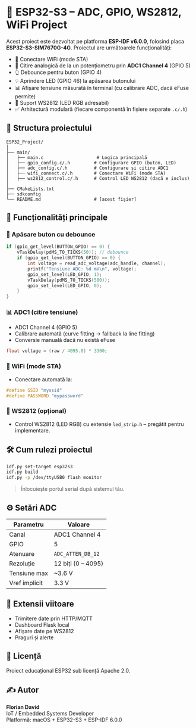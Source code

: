 # 📡 ESP32-S3 – ADC, GPIO, WS2812, WiFi Project

Acest proiect este dezvoltat pe platforma **ESP-IDF v6.0.0**, folosind placa **ESP32-S3-SIM7670G-4G**. Proiectul are următoarele funcționalități:

- 📶 Conectare WiFi (mode STA)
- 🔘 Citire analogică de la un potențiometru prin **ADC1 Channel 4** (GPIO 5)
- 👆 Debounce pentru buton (GPIO 4)
- 💡 Aprindere LED (GPIO 46) la apăsarea butonului
- 📊 Afișare tensiune măsurată în terminal (cu calibrare ADC, dacă eFuse permite)
- 🌈 Suport WS2812 (LED RGB adresabil)
- ✅ Arhitectură modulară (fiecare componentă în fișiere separate `.c/.h`)

## 🔧 Structura proiectului

```
ESP32_Project/
│
├── main/
│   ├── main.c                    # Logica principală
│   ├── gpio_config.c/.h         # Configurare GPIO (buton, LED)
│   ├── adc_config.c/.h          # Configurare și citire ADC1
│   ├── wifi_connect.c/.h        # Conectare WiFi (mode STA)
│   ├── ws2812_control.c/.h      # Control LED WS2812 (dacă e inclus)
│
├── CMakeLists.txt
├── sdkconfig
└── README.md                    # [acest fișier]
```

## 🚀 Funcționalități principale

### 🔘 Apăsare buton cu debounce

```c
if (gpio_get_level(BUTTON_GPIO) == 0) {
    vTaskDelay(pdMS_TO_TICKS(50)); // debounce
    if (gpio_get_level(BUTTON_GPIO) == 0) {
        int voltage = read_adc_voltage(adc_handle, channel);
        printf("Tensiune ADC: %d mV\n", voltage);
        gpio_set_level(LED_GPIO, 1);
        vTaskDelay(pdMS_TO_TICKS(500));
        gpio_set_level(LED_GPIO, 0);
    }
}
```

### 📊 ADC1 (citire tensiune)

- ADC1 Channel 4 (GPIO 5)
- Calibrare automată (curve fitting → fallback la line fitting)
- Conversie manuală dacă nu există eFuse

```c
float voltage = (raw / 4095.0) * 3300;
```

### 📶 WiFi (mode STA)

- Conectare automată la:

```c
#define SSID "myssid"
#define PASSWORD "mypassword"
```

### 🌈 WS2812 (opțional)

- Control WS2812 (LED RGB) cu extensie `led_strip.h` – pregătit pentru implementare.

## 🛠️ Cum rulezi proiectul

```bash
idf.py set-target esp32s3
idf.py build
idf.py -p /dev/ttyUSB0 flash monitor
```

> Înlocuiește portul serial după sistemul tău.

## ⚙️ Setări ADC

| Parametru        | Valoare           |
|------------------|-------------------|
| Canal            | ADC1 Channel 4    |
| GPIO             | 5                 |
| Atenuare         | `ADC_ATTEN_DB_12` |
| Rezoluție        | 12 biți (0 – 4095)|
| Tensiune max     | ~3.6 V            |
| Vref implicit    | 3.3 V             |

## 📂 Extensii viitoare

- Trimitere date prin HTTP/MQTT
- Dashboard Flask local
- Afișare date pe WS2812
- Praguri și alerte

## 📜 Licență

Proiect educațional ESP32 sub licență Apache 2.0.

## ✍️ Autor

**Florian David**  
IoT / Embedded Systems Developer  
Platformă: macOS + ESP32-S3 + ESP-IDF 6.0.0
